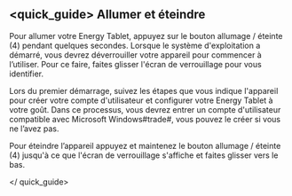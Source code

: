 ## <quick_guide> Allumer et éteindre

Pour allumer votre Energy Tablet, appuyez sur le bouton allumage / éteinte (4) pendant quelques secondes. Lorsque le système d'exploitation a démarré, vous devrez déverrouiller votre appareil pour commencer à l’utiliser. Pour ce faire, faites glisser l'écran de verrouillage pour vous identifier. 

Lors du premier démarrage, suivez les étapes que vous indique l'appareil pour créer votre compte d'utilisateur et configurer votre Energy Tablet à votre goût. Dans ce processus, vous devrez entrer un compte d'utilisateur compatible avec Microsoft Windows#trade#, vous pouvez le créer si vous ne l’avez pas. 

Pour éteindre l’appareil appuyez et maintenez le bouton allumage / éteinte (4) jusqu'à ce que l'écran de verrouillage s'affiche et faites glisser vers le bas. 

</ quick_guide> 

